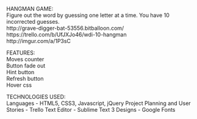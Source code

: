 <p>HANGMAN GAME:<br>
Figure out the word by guessing one letter at a time. You have 10 incorrected guesses.<br>
http://grave-digger-bat-53556.bitballoon.com/<br>
https://trello.com/b/UfJXJo46/wdi-10-hangman<br>
http://imgur.com/a/1P3sC</p>

<p>FEATURES:<br>
Moves counter<br>
Button fade out<br>
Hint button<br>
Refresh button<br>
Hover css</p>

<p>TECHNOLOGIES USED:<br>
Languages - HTML5, CSS3, Javascript, jQuery
Project Planning and User Stories - Trello
Text Editor - Sublime Text 3
Designs - Google Fonts

